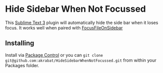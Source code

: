 # Hide Sidebar When Not Focussed

This [Sublime Text 3][1] plugin will automatically hide the side bar when it loses
focus. It works well when paired with [FocusFileOnSidebar][2]

## Installing

Install via [Package Control][3] or you can `git clone git@github.com:akrabat/HideSidebarWhenNotFocussed.git` from within your Packages folder.


[1]: http://www.sublimetext.com/
[2]: https://packagecontrol.io/packages/Focus%20File%20on%20Sidebar
[3]: https://packagecontrol.io
